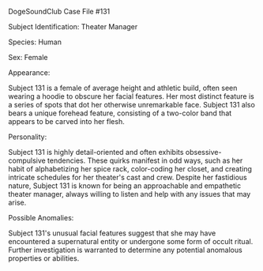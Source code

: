 DogeSoundClub Case File #131

Subject Identification: Theater Manager

Species: Human

Sex: Female

Appearance:

Subject 131 is a female of average height and athletic build, often seen wearing a hoodie to obscure her facial features. Her most distinct feature is a series of spots that dot her otherwise unremarkable face. Subject 131 also bears a unique forehead feature, consisting of a two-color band that appears to be carved into her flesh.

Personality:

Subject 131 is highly detail-oriented and often exhibits obsessive-compulsive tendencies. These quirks manifest in odd ways, such as her habit of alphabetizing her spice rack, color-coding her closet, and creating intricate schedules for her theater's cast and crew. Despite her fastidious nature, Subject 131 is known for being an approachable and empathetic theater manager, always willing to listen and help with any issues that may arise.

Possible Anomalies:

Subject 131's unusual facial features suggest that she may have encountered a supernatural entity or undergone some form of occult ritual. Further investigation is warranted to determine any potential anomalous properties or abilities.
